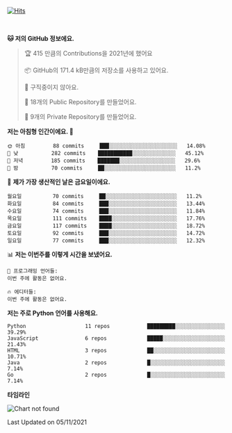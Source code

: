 [![Hits](https://hits.seeyoufarm.com/api/count/incr/badge.svg?url=https%3A%2F%2Fgithub.com%2FSoohan-Park&count_bg=%23000000&title_bg=%23828282&icon=gradle.svg&icon_color=%23FFFFFF&title=Visited&edge_flat=false)](https://hits.seeyoufarm.com)  

<br/>

<!--START_SECTION:waka-->
**🐱 저의 GitHub 정보에요.** 

> 🏆 415 만큼의 Contributions을 2021년에 했어요
 > 
> 📦 GitHub의 171.4 kB만큼의 저장소를 사용하고 있어요. 
 > 
> 🚫 구직중이지 않아요.
 > 
> 📜 18개의 Public Repository를 만들었어요. 
 > 
> 🔑 9개의 Private Repository를 만들었어요.  
 > 
**저는 아침형 인간이에요. 🐤** 

```text
🌞 아침         88 commits     ███░░░░░░░░░░░░░░░░░░░░░░   14.08% 
🌆 낮　         282 commits    ███████████░░░░░░░░░░░░░░   45.12% 
🌃 저녁         185 commits    ███████░░░░░░░░░░░░░░░░░░   29.6% 
🌙 밤　         70 commits     ██░░░░░░░░░░░░░░░░░░░░░░░   11.2%

```
📅 **제가 가장 생산적인 날은 금요일이에요.** 

```text
월요일          70 commits     ██░░░░░░░░░░░░░░░░░░░░░░░   11.2% 
화요일          84 commits     ███░░░░░░░░░░░░░░░░░░░░░░   13.44% 
수요일          74 commits     ███░░░░░░░░░░░░░░░░░░░░░░   11.84% 
목요일          111 commits    ████░░░░░░░░░░░░░░░░░░░░░   17.76% 
금요일          117 commits    ████░░░░░░░░░░░░░░░░░░░░░   18.72% 
토요일          92 commits     ███░░░░░░░░░░░░░░░░░░░░░░   14.72% 
일요일          77 commits     ███░░░░░░░░░░░░░░░░░░░░░░   12.32%

```


📊 **저는 이번주를 이렇게 시간을 보냈어요.** 

```text
💬 프로그래밍 언어들: 
이번 주에 활동은 없어요.

🔥 에디터들: 
이번 주에 활동은 없어요.

```

**저는 주로 Python 언어를 사용해요.** 

```text
Python                   11 repos            █████████░░░░░░░░░░░░░░░░   39.29% 
JavaScript               6 repos             █████░░░░░░░░░░░░░░░░░░░░   21.43% 
HTML                     3 repos             ██░░░░░░░░░░░░░░░░░░░░░░░   10.71% 
Java                     2 repos             █░░░░░░░░░░░░░░░░░░░░░░░░   7.14% 
Go                       2 repos             █░░░░░░░░░░░░░░░░░░░░░░░░   7.14%

```


**타임라인**

![Chart not found](https://raw.githubusercontent.com/Soohan-Park/Soohan-Park/master/charts/bar_graph.png) 


 Last Updated on 05/11/2021
<!--END_SECTION:waka-->
